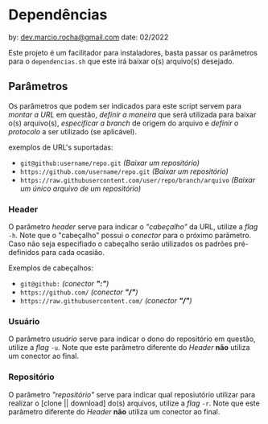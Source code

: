 # Dependências 

by: dev.marcio.rocha@gmail.com
date: 02/2022

Este projeto é um facilitador para instaladores, basta passar os parâmetros para o `dependencias.sh` que este irá baixar o(s) arquivo(s) desejado.


## Parâmetros

Os parâmetros que podem ser indicados para este script servem para *montar a URL* em questão, *definir a maneira* que será utilizada para baixar o(s) arquivo(s), *especificar a branch* de origem do arquivo e *definir o protocolo* a ser utilizado (se aplicável).

exemplos de URL's suportadas:
* `git@github:username/repo.git` *(Baixar um repositório)*
* `https://github.com/username/repo.git` *(Baixar um repositório)*
* `https://raw.githubusercontent.com/user/repo/branch/arquivo` *(Baixar um único arquivo de um repositório)*



### Header

O parâmetro *header* serve para indicar o *"cabeçalho"* da URL, utilize a *flag* `-h`. Note que o "cabeçalho" possui o *conector* para o próximo parâmetro. Caso não seja especifiado o cabeçalho serão utilizados os padrões pré-definidos para cada ocasião.

Exemplos de cabeçalhos: 

* `git@github:` *(conector **":"**)*
* `https://github.com/` *(conector **"/"**)*
* `https://raw.githubusercontent.com/` *(conector **"/"**)*

### Usuário 

O parâmetro *usuário* serve para indicar o dono do repositório em questão, utilize a *flag* `-u`. Note que este parâmetro diferente do *Header* **não** utiliza um conector ao final.

### Repositório

O parâmetro *"repositório"* serve para indicar qual reposiutório utilizar para realizar o [clone || download] do(s) arquivos, utilize a *flag* `-r`. Note que este parâmetro diferente do *Header* **não** utiliza um conector ao final.
